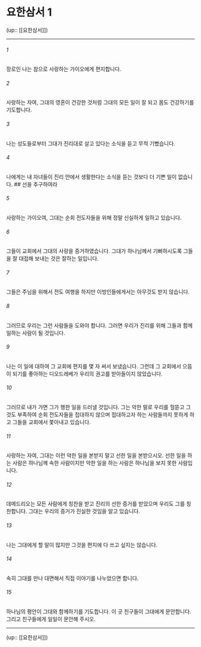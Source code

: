 # 요한삼서 1

(up:: [[요한삼서]])

***




###### 1 

장로인 나는 참으로 사랑하는 가이오에게 편지합니다. 



###### 2 

사랑하는 자여, 그대의 영혼이 건강한 것처럼 그대의 모든 일이 잘 되고 몸도 건강하기를 기도합니다. 



###### 3 

나는 성도들로부터 그대가 진리대로 살고 있다는 소식을 듣고 무척 기뻤습니다. 



###### 4 

나에게는 내 자녀들이 진리 안에서 생활한다는 소식을 듣는 것보다 더 기쁜 일이 없습니다. ## 선을 추구하여라 



###### 5 

사랑하는 가이오여, 그대는 순회 전도자들을 위해 정말 신실하게 일하고 있습니다. 



###### 6 

그들이 교회에서 그대의 사랑을 증거하였습니다. 그대가 하나님께서 기뻐하시도록 그들을 잘 대접해 보내는 것은 잘하는 일입니다. 



###### 7 

그들은 주님을 위해서 전도 여행을 하지만 이방인들에게서는 아무것도 받지 않습니다. 



###### 8 

그러므로 우리는 그런 사람들을 도와야 합니다. 그러면 우리가 진리를 위해 그들과 함께 일하는 사람이 될 것입니다. 



###### 9 

나는 이 일에 대하여 그 교회에 편지를 몇 자 써서 보냈습니다. 그런데 그 교회에서 으뜸이 되기를 좋아하는 디오드레베가 우리의 권고를 받아들이지 않았습니다. 



###### 10 

그러므로 내가 가면 그가 행한 일을 드러낼 것입니다. 그는 악한 말로 우리를 헐뜯고 그것도 부족하여 순회 전도자들을 접대하지 않으며 접대하고자 하는 사람들까지 못하게 하고 그들을 교회에서 쫓아내고 있습니다. 



###### 11 

사랑하는 자여, 그대는 이런 악한 일을 본받지 말고 선한 일을 본받으시오. 선한 일을 하는 사람은 하나님께 속한 사람이지만 악한 일을 하는 사람은 하나님을 보지 못한 사람입니다. 



###### 12 

데메드리오는 모든 사람에게 칭찬을 받고 진리의 선한 증거를 받았으며 우리도 그를 칭찬합니다. 그대는 우리의 증거가 진실한 것임을 알고 있습니다. 



###### 13 

나는 그대에게 할 말이 많지만 그것을 편지에 다 쓰고 싶지는 않습니다. 



###### 14 

속히 그대를 만나 대면해서 직접 이야기를 나누었으면 합니다. 



###### 15 

하나님의 평안이 그대와 함께하기를 기도합니다. 이 곳 친구들이 그대에게 문안합니다. 그리고 친구들에게 일일이 문안해 주시오.

***

(up:: [[요한삼서]])

